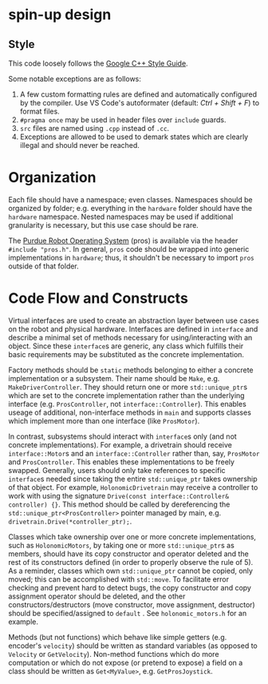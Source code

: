 # spin-up design

## Style
This code loosely follows the [Google C++ Style Guide](https://google.github.io/styleguide/cppguide.html).

Some notable exceptions are as follows:
1. A few custom formatting rules are defined and automatically configured by the compiler. Use VS Code's autoformater (default: *Ctrl + Shift + F*) to format files.
2. `#pragma once` may be used in header files over `include` guards.
3. `src` files are named using `.cpp` instead of `.cc`.
4. Exceptions are allowed to be used to demark states which are clearly illegal and should never be reached.

# Organization
Each file should have a namespace; even classes. Namespaces should be organized by folder; e.g. everything in the `hardware` folder should have the `hardware` namespace. Nested namespaces may be used if additional granularity is necessary, but this use case should be rare.

The [Purdue Robot Operating System](https://pros.cs.purdue.edu/v5/index.html#) (pros) is available via the header `#include "pros.h"`. In general, `pros` code should be wrapped into generic implementations in `hardware`; thus, it shouldn't be necessary to import `pros` outside of that folder.

# Code Flow and Constructs
Virtual interfaces are used to create an abstraction layer between use cases on the robot and physical hardware. Interfaces are defined in `interface` and describe a minimal set of methods necessary for using/interacting with an object. Since these `interface`s are generic, any class which fulfills their basic requirements may be substituted as the concrete implementation. 

Factory methods should be `static` methods belonging to either a concrete implementation or a subsystem. Their name should be `Make`, e.g. `MakeDriverController`. They should return one or more `std::unique_ptr`s which are set to the concrete implementation rather than the underlying interface (e.g. `ProsController`, not `interface::Controller`). This enables useage of additional, non-interface methods in `main` and supports classes which implement more than one interface (like `ProsMotor`).

In contrast, subsystems should interact with `interface`s only (and not concrete implementations). For example, a drivetrain should receive `interface::Motor`s and an `interface::Controller` rather than, say, `ProsMotor` and `ProsController`. This enables these implementations to be freely swapped. Generally, users should only take references to specific `interface`s needed since taking the entire `std::unique_ptr` takes ownership of that object. For example, `HolonomicDrivetrain` may receive a controller to work with using the signature `Drive(const interface::Controller& controller) {}`. This method should be called by dereferencing the `std::unique_ptr<ProsController>` pointer managed by main, e.g. `drivetrain.Drive(*controller_ptr);`. 

Classes which take ownership over one or more concrete implementations, such as `HolonomicMotors`, by taking one or more `std::unique_ptr`s as members, should have its copy constructor and operator deleted and the rest of its constructors defined (in order to properly observe the rule of 5). As a reminder, classes which own `std::unique_ptr` cannot be copied, only moved; this can be accomplished with `std::move`. To facilitate error checking and prevent hard to detect bugs, the copy constructor and copy assignment operator should be deleted, and the other constructors/destructors (move constructor, move assignment, destructor) should be specified/assigned to `default` . See `holonomic_motors.h` for an example.

Methods (but not functions) which behave like simple getters (e.g. encoder's `velocity`) should be written as standard variables (as opposed to `Velocity` or `GetVelocity`). Non-method functions which do more computation or which do not expose (or pretend to expose) a field on a class should be written as `Get<MyValue>`, e.g. `GetProsJoystick`.